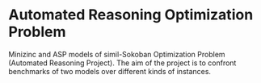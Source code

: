# Automated Reasoning Optimization Problem
Minizinc and ASP models of simil-Sokoban Optimization Problem (Automated Reasoning Project).
The aim of the project is to confront benchmarks of two models over different kinds of instances. 

